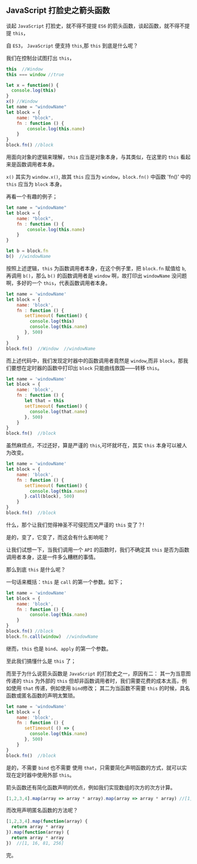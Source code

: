 ## JavaScript 打脸史之箭头函数

谈起 `JavaScript` 打脸史，就不得不提提 `ES6` 的箭头函数，谈起函数，就不得不提提 `this`，

自 `ES3`， `JavaScript` 便支持 `this`,那 `this` 到底是什么呢？

我们在控制台试图打出 `this`，

```javascript
this  //Window
this === window //true

let x = function() {
  console.log(this)  
}
x() //Window
let name = "windowName"
let block = {
    name: "block",
    fn : function () {
        console.log(this.name)     
    }
}
block.fn() //block
```
用面向对象的逻辑来理解，`this` 应当是对象本身，与其类似，在这里的 `this` 看起来是函数调用者本身。

`x()` 其实为 `window.x()`, 故其 `this` 应当为 `window`，`block.fn()` 中函数 'fn()' 中的 `this` 应当为 `block` 本身。

再看一个有趣的例子；
```javascript
let name = "windowName"
let block = {
    name: "block",
    fn : function () {
        console.log(this.name)    
    }
}

let b = block.fn
b()  //windowName
```
按照上述逻辑，`this` 为函数调用者本身，在这个例子里，把 `block.fn` 赋值给 `b`,再调用 `b()`，那么 `b()` 的函数调用者是 `window` 啊，故打印出 `windowName`
没问题啊，多好的一个 `this`，代表函数调用者本身。

```javascript
let name = 'windowName'
let block = {
    name: 'block',
    fn : function () {
       setTimeout( function() {
         console.log(this)
         console.log(this.name)
       }, 500) 
    }
}
block.fn()  //Window  //windowName
```

而上述代码中，我们发现定时器中的函数调用者竟然是 `window`,而非 `block`，那我们要想在定时器的函数中打印出 `block` 只能曲线救国——转移 `this`。
```javascript
let name = 'windowName'
let block = {
    name: 'block',
    fn : function () {
       let that = this
       setTimeout( function() {
         console.log(that.name)
       }, 500) 
    }
}
block.fn()  //block
```
虽然麻烦点，不过还好，算是严谨的 `this`,可坏就坏在，其实 `this` 本身可以被人为改变。
```javascript
let name = 'windowName'
let block = {
    name: 'block',
    fn : function () {
       setTimeout( function() {
         console.log(this.name)
       }.call(block), 500) 
    }
}
block.fn()  //block
```
什么，那个让我们觉得神圣不可侵犯而又严谨的 `this` 变了？!

是的，变了，它变了，而这会有什么影响呢？

让我们试想一下，当我们调用一个 `API` 的函数时，我们不确定其 `this` 是否为函数调用者本身，这是一件多么糟糕的事情。

那么到底 `this` 是什么呢？

一句话来概括：`this` 是 `call` 的第一个参数。如下；
```javascript
let name = 'windowName'
let block = {
    name: 'block',
    fn : function () {
         console.log(this.name)
    }
}
block.fn() //block
block.fn.call(window)  //windowName
```
继而，`this` 也是 `bind`、`apply` 的第一个参数。

至此我们搞懂什么是 `this` 了；

而至于为什么说箭头函数是 `JavaScript` 的打脸史之一，原因有二：
其一为当意图传递的 `this` 为外部的 `this` 但却非函数调用者时，我们需要花费的成本太高，例如使用 `that` 传递，例如使用 `bind`修改；
其二为当函数不需要 `this` 的时候，具名函数或匿名函数的声明太繁琐。

```javascript
let name = 'windowName'
let block = {
    name: 'block',
    fn : function () {
       setTimeout( () => {
         console.log(this.name)
       }, 500) 
    }
}
block.fn()  //block
```
是的，不需要 `bind` 也不需要 使用 `that`，只需要简化声明函数的方式，就可以实现在定时器中使用外部 `this`。

箭头函数还有简化函数声明的优点，例如我们实现数组的次方的次方计算。
```javascript
[1,2,3,4].map(array => array * array).map(array => array * array) //[1, 16, 81, 256]
```
而改用声明匿名函数的方法呢？
```javascript
[1,2,3,4].map(function(array) {
  return array * array
}).map(function(array) {
  return array * array
})  //[1, 16, 81, 256]
```

完。